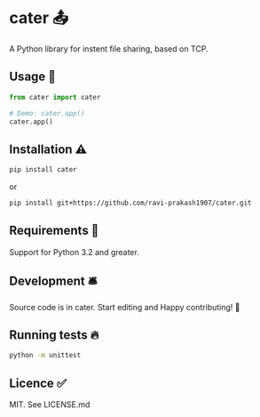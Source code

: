 # cater 📤

A Python library for instent file sharing, based on TCP.

## Usage 🎯

```python
from cater import cater

# Demo: cater.app()
cater.app()
```
<!-- See `examples` folder for more. -->

## Installation ⚠️

```sh
pip install cater
```  
or

```sh
pip install git+https://github.com/ravi-prakash1907/cater.git
```

## Requirements 🌌

Support for Python 3.2 and greater.

## Development 🛎️

<!--
```sh
conda create -n cater_env python=3.7 # do it once
conda install -r requirements.txt
```
-->

Source code is in cater. Start editing and Happy contributing! 🌟

<!--
## Deployment to PyPI 💎

Based on descriptions from [here](https://packaging.python.org/guides/publishing-package-distribution-releases-using-github-actions-ci-cd-workflows/), whenever project owner pushes a tagged commit to this Git repository remote on GitHub, GH workflow will publish it to PyPI.

And it'll publish any push to TestPyPI which is useful for providing test builds to repo's alpha users as well as making sure that your release pipeline remains healthy.

Manual deploy to TestPyPI:
```sh
python setup.py sdist bdist_wheel
twine upload -r testpypi dist/*
```
-->
## Running tests 🔥

```sh
python -m unittest
```

## Licence ✅

MIT. See LICENSE.md
<!--
## Version

Follows syntax vM.M.P
First is major and means not backwards compatible changes. Second is minor and means backwards compatible changes. 
Third is patch and means small backwards compatible changes.

The manual place of source of truth is at `cater/__init__.py`

Source: https://packaging.python.org/guides/single-sourcing-package-version/#single-sourcing-the-version

## Authors ✏️

`cater` was written by `Ravi Prakash`.
-->
